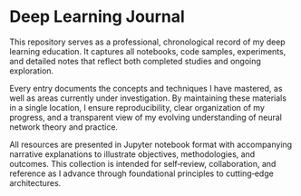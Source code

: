 # Deep Learning Journal

This repository serves as a professional, chronological record of my deep learning education. It captures all notebooks, code samples, experiments, and detailed notes that reflect both completed studies and ongoing exploration.

Every entry documents the concepts and techniques I have mastered, as well as areas currently under investigation. By maintaining these materials in a single location, I ensure reproducibility, clear organization of my progress, and a transparent view of my evolving understanding of neural network theory and practice.

All resources are presented in Jupyter notebook format with accompanying narrative explanations to illustrate objectives, methodologies, and outcomes. This collection is intended for self‑review, collaboration, and reference as I advance through foundational principles to cutting‑edge architectures.
